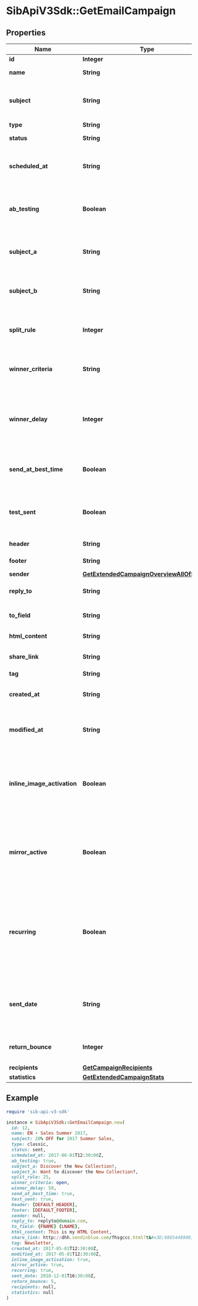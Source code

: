 # SibApiV3Sdk::GetEmailCampaign

## Properties

| Name | Type | Description | Notes |
| ---- | ---- | ----------- | ----- |
| **id** | **Integer** | ID of the campaign |  |
| **name** | **String** | Name of the campaign |  |
| **subject** | **String** | Subject of the campaign. Only available if &#x60;abTesting&#x60; flag of the campaign is &#x60;false&#x60; | [optional] |
| **type** | **String** | Type of campaign |  |
| **status** | **String** | Status of the campaign |  |
| **scheduled_at** | **String** | UTC date-time on which campaign is scheduled (YYYY-MM-DDTHH:mm:ss.SSSZ) | [optional] |
| **ab_testing** | **Boolean** | Status of A/B Test for the campaign. abTesting &#x3D; false means it is disabled, &amp; abTesting &#x3D; true means it is enabled. | [optional] |
| **subject_a** | **String** | Subject A of the ab-test campaign. Only available if &#x60;abTesting&#x60; flag of the campaign is &#x60;true&#x60; | [optional] |
| **subject_b** | **String** | Subject B of the ab-test campaign. Only available if &#x60;abTesting&#x60; flag of the campaign is &#x60;true&#x60; | [optional] |
| **split_rule** | **Integer** | The size of your ab-test groups. Only available if &#x60;abTesting&#x60; flag of the campaign is &#x60;true&#x60; | [optional] |
| **winner_criteria** | **String** | Criteria for the winning version. Only available if &#x60;abTesting&#x60; flag of the campaign is &#x60;true&#x60; | [optional] |
| **winner_delay** | **Integer** | The duration of the test in hours at the end of which the winning version will be sent. Only available if &#x60;abTesting&#x60; flag of the campaign is &#x60;true&#x60; | [optional] |
| **send_at_best_time** | **Boolean** | It is true if you have chosen to send your campaign at best time, otherwise it is false | [optional] |
| **test_sent** | **Boolean** | Retrieved the status of test email sending. (true&#x3D;Test email has been sent  false&#x3D;Test email has not been sent) |  |
| **header** | **String** | Header of the campaign |  |
| **footer** | **String** | Footer of the campaign |  |
| **sender** | [**GetExtendedCampaignOverviewAllOfSender**](GetExtendedCampaignOverviewAllOfSender.md) |  |  |
| **reply_to** | **String** | Email defined as the \&quot;Reply to\&quot; of the campaign |  |
| **to_field** | **String** | Customisation of the \&quot;to\&quot; field of the campaign | [optional] |
| **html_content** | **String** | HTML content of the campaign |  |
| **share_link** | **String** | Link to share the campaign on social medias | [optional] |
| **tag** | **String** | Tag of the campaign | [optional] |
| **created_at** | **String** | Creation UTC date-time of the campaign (YYYY-MM-DDTHH:mm:ss.SSSZ) |  |
| **modified_at** | **String** | UTC date-time of last modification of the campaign (YYYY-MM-DDTHH:mm:ss.SSSZ) |  |
| **inline_image_activation** | **Boolean** | Status of inline image. inlineImageActivation &#x3D; false means image can’t be embedded, &amp; inlineImageActivation &#x3D; true means image can be embedded, in the email. | [optional] |
| **mirror_active** | **Boolean** | Status of mirror links in campaign. mirrorActive &#x3D; false means mirror links are deactivated, &amp; mirrorActive &#x3D; true means mirror links are activated, in the campaign | [optional] |
| **recurring** | **Boolean** | FOR TRIGGER ONLY ! Type of trigger campaign.recurring &#x3D; false means contact can receive the same Trigger campaign only once, &amp; recurring &#x3D; true means contact can receive the same Trigger campaign several times | [optional] |
| **sent_date** | **String** | Sent UTC date-time of the campaign (YYYY-MM-DDTHH:mm:ss.SSSZ). Only available if &#39;status&#39; of the campaign is &#39;sent&#39; | [optional] |
| **return_bounce** | **Integer** | Total number of non-delivered campaigns for a particular campaign id. | [optional] |
| **recipients** | [**GetCampaignRecipients**](GetCampaignRecipients.md) |  |  |
| **statistics** | [**GetExtendedCampaignStats**](GetExtendedCampaignStats.md) |  |  |

## Example

```ruby
require 'sib-api-v3-sdk'

instance = SibApiV3Sdk::GetEmailCampaign.new(
  id: 12,
  name: EN - Sales Summer 2017,
  subject: 20% OFF for 2017 Summer Sales,
  type: classic,
  status: sent,
  scheduled_at: 2017-06-01T12:30:00Z,
  ab_testing: true,
  subject_a: Discover the New Collection!,
  subject_b: Want to discover the New Collection?,
  split_rule: 25,
  winner_criteria: open,
  winner_delay: 50,
  send_at_best_time: true,
  test_sent: true,
  header: [DEFAULT_HEADER],
  footer: [DEFAULT_FOOTER],
  sender: null,
  reply_to: replyto@domain.com,
  to_field: {FNAME} {LNAME},
  html_content: This is my HTML Content,
  share_link: http://dhh.sendinblue.com/fhsgccc.html?t&#x3D;9865448900,
  tag: Newsletter,
  created_at: 2017-05-01T12:30:00Z,
  modified_at: 2017-05-01T12:30:00Z,
  inline_image_activation: true,
  mirror_active: true,
  recurring: true,
  sent_date: 2018-12-01T16:30:00Z,
  return_bounce: 5,
  recipients: null,
  statistics: null
)
```

